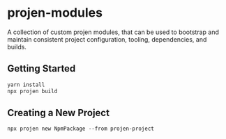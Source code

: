 # projen-modules

A collection of custom projen modules, that can be used to bootstrap and maintain consistent project configuration, tooling, dependencies, and builds.

## Getting Started

```sh
yarn install
npx projen build
```

## Creating a New Project

```
npx projen new NpmPackage --from projen-project
```
